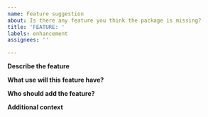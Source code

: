 ```yaml
---
name: Feature suggestion
about: Is there any feature you think the package is missing?
title: 'FEATURE: '
labels: enhancement
assignees: ''

---
```

<!--
	Thank you for your interest in improving the diseasy package!
	In order to more easily identify feature requests which may be arbitrarily old, please give a very brief explanation of the feature in the title.

	For example (inspired by previously added features):

	* Support for SQLite
	* Testing with a Postgres container in GitHub Actions
	* Refactor the Logger instance to a separate object

	If your feature is simple and you already have a fork implementing this feature, feel free to skip this issue and open a pull request instead!
-->
**Describe the feature**
<!--
	What is this feature supposed to do?
	Be as brief as possible (although not as brief as the title); you may expand on it below.
-->

**What use will this feature have?**
<!--
	Does the feature improve user-friendliness?
	Does it address compatibility or security issues?
	Does it provide significant performance improvements?
-->

**Who should add the feature?**
<!--
	Is this something you are willing to add yourself, or do you need help with anything?
	Will the feature possibly break something, therefore putting it on the roadmap for longer-term implementation?

-->


**Additional context**
<!--
	Is there anything else we should know?
-->